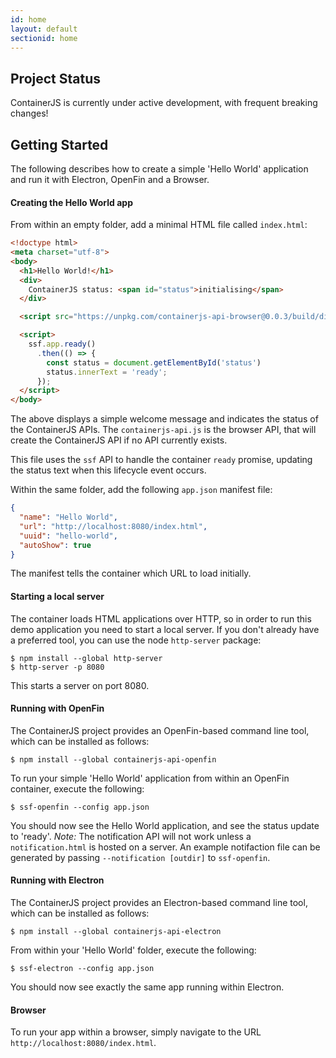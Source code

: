 ```yaml
---
id: home
layout: default
sectionid: home
---
```


## Project Status

ContainerJS is currently under active development, with frequent breaking changes!

## Getting Started

The following describes how to create a simple 'Hello World' application and run it with Electron, OpenFin and a Browser.

#### Creating the Hello World app

From within an empty folder, add a minimal HTML file called `index.html`:

```html
<!doctype html>
<meta charset="utf-8">
<body>
  <h1>Hello World!</h1>
  <div>
    ContainerJS status: <span id="status">initialising</span>
  </div>

  <script src="https://unpkg.com/containerjs-api-browser@0.0.3/build/dist/containerjs-api.js"></script>

  <script>
    ssf.app.ready()
      .then(() => {
        const status = document.getElementById('status')
        status.innerText = 'ready';
      });
  </script>
</body>
```

The above displays a simple welcome message and indicates the status of the ContainerJS APIs. The `containerjs-api.js` is the browser API, that will create the ContainerJS API if no API currently exists.

This file uses the `ssf` API to handle the container `ready` promise, updating the status text when this lifecycle event occurs.

Within the same folder, add the following `app.json` manifest file:

```json
{
  "name": "Hello World",
  "url": "http://localhost:8080/index.html",
  "uuid": "hello-world",
  "autoShow": true
}
```

The manifest tells the container which URL to load initially.

#### Starting a local server

The container loads HTML applications over HTTP, so in order to run this demo application you need to start a local server. If you don't already have a preferred tool, you can use the node `http-server` package:

```
$ npm install --global http-server
$ http-server -p 8080
```

This starts a server on port 8080.

#### Running with OpenFin

The ContainerJS project provides an OpenFin-based command line tool, which can be installed as follows:

```
$ npm install --global containerjs-api-openfin
```

To run your simple 'Hello World' application from within an OpenFin container, execute the following:

```
$ ssf-openfin --config app.json
```

You should now see the Hello World application, and see the status update to 'ready'. _Note:_ The notification API
will not work unless a `notification.html` is hosted on a server. An example notifaction file can be generated by passing
`--notification [outdir]` to `ssf-openfin`.

#### Running with Electron

The ContainerJS project provides an Electron-based command line tool, which can be installed as follows:

```
$ npm install --global containerjs-api-electron
```

From within your 'Hello World' folder, execute the following:

```
$ ssf-electron --config app.json
```

You should now see exactly the same app running within Electron.

#### Browser

To run your app within a browser, simply navigate to the URL `http://localhost:8080/index.html`.
